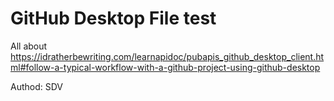# GitHub Desktop File test
All about https://idratherbewriting.com/learnapidoc/pubapis_github_desktop_client.html#follow-a-typical-workflow-with-a-github-project-using-github-desktop 

Authod: SDV
